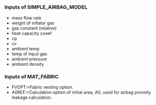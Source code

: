 ## 
### Inputs of SIMPLE_AIRBAG_MODEL
- mass flow rate
- weight of inflator gas
- gas constant (relative)
- heat capacity coeef
- cp
- cv
- ambient temp
- temp of input gas
- ambient pressure
- ambient density
### Inputs of MAT_FABRIC
- FVOPT:=Fabric venting option. 
- A0REF:=Calculation option of initial area, A0, used for airbag porosity leakage calculation.
